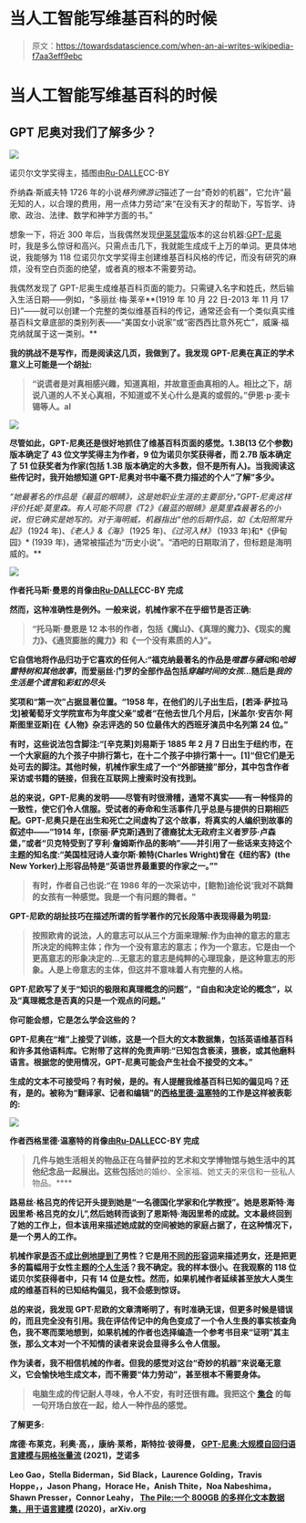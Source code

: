 # 当人工智能写维基百科的时候

> 原文：<https://towardsdatascience.com/when-an-ai-writes-wikipedia-f7aa3eff9ebc>

# 当人工智能写维基百科的时候

## GPT 尼奥对我们了解多少？

![](img/f609c2f99bbfabb83d0d04ec89fbae10.png)

诺贝尔文学奖得主，插图由[Ru-DALLE](https://rudalle.ru/en/)CC-BY

乔纳森·斯威夫特 1726 年的小说*格列佛游记*描述了一台“奇妙的机器”，它允许“最无知的人，以合理的费用，用一点体力劳动”来“在没有天才的帮助下，写哲学、诗歌、政治、法律、数学和神学方面的书。”

想象一下，将近 300 年后，当我偶然发现[伊莱瑟雷](https://eleuther.ai)版本的这台机器:[GPT-尼奥](https://github.com/EleutherAI/gpt-neo)时，我是多么惊讶和高兴。只需点击几下，我就能生成成千上万的单词。更具体地说，我能够为 118 位诺贝尔文学奖得主创建维基百科风格的传记，而没有研究的麻烦，没有空白页面的绝望，或者真的根本不需要劳动。

我偶然发现了 GPT-尼奥生成维基百科页面的能力。只需键入名字和姓氏，然后输入生活日期——例如，“多丽丝·梅·莱辛**(1919 年 10 月 22 日-2013 年 11 月 17 日)”——就可以创建一个完整的类似维基百科的传记，通常还会有一个类似真实维基百科文章底部的类别列表——“美国女小说家”或“密西西比意外死亡”，威廉·福克纳就属于这一类别。**

**我的挑战不是写作，而是阅读这几页，我做到了。我发现 GPT-尼奥在真正的学术意义上可能是一个胡扯:**

> **“说谎者是对真相感兴趣，知道真相，并故意歪曲真相的人。相比之下，胡说八道的人不关心真相，不知道或不关心什么是真的或假的。”伊恩·p·麦卡锡等人。al**

**![](img/1e6c56514a5b116e68359f23791cc302.png)**

**尽管如此，GPT-尼奥还是很好地抓住了维基百科页面的感觉。1.3B(13 亿个参数)版本确定了 43 位文学奖得主为作者，9 位为诺贝尔奖获得者，而 2.7B 版本确定了 51 位获奖者为作家(包括 1.3B 版本确定的大多数，但不是所有人)。当我阅读这些传记时，我开始想知道 GPT-尼奥对书中毫不费力描述的个人“了解”多少。**

**“她最著名的作品是《最蓝的眼睛》，这是她职业生涯的主要部分，”GPT-尼奥这样评价托妮·莫里森。有人可能不同意《T2》《最蓝的眼睛》是莫里森最著名的小说，但它确实是她写的。对于海明威，机器指出“他的后期作品，如*《太阳照常升起》* (1924 年)、*《老人》&《海》* (1925 年)、*《过河入林》* (1933 年)和*《伊甸园》* (1939 年)，通常被描述为“历史小说”。“酒吧的日期取消了，但标题是海明威的。**

**![](img/a2995f5ff3438f160872b6889e30ddb9.png)**

**作者托马斯·曼恩的肖像由[Ru-DALLE](https://rudalle.ru/en/)CC-BY 完成**

**然而，这种准确性是例外。一般来说，机械作家不在乎细节是否正确:**

> **“托马斯·曼恩是 12 本书的作者，包括《魔山》、《真理的魔力》、《现实的魔力》、《通货膨胀的魔力》和《一个没有素质的人》”。**

**它自信地将作品归功于它喜欢的任何人:“福克纳最著名的作品是*喧嚣与骚动*和*哈姆雷特树和其他故事*，而爱丽丝·门罗的全部作品包括*穿越时间的女孩*…随后是*我的生活是个谎言*和*彩虹的尽头***

**奖项和“第一次”占据显著位置。“1958 年，在他们的儿子出生后，[若泽·萨拉马戈]被葡萄牙文学院宣布为年度父亲”或者“在他去世几个月后，[米盖尔·安吉尔·阿斯图里亚斯]在《人物》杂志评选的 50 位最伟大的西班牙演员中名列第 24 位。”**

**有时，这些说法包含脚注:“[辛克莱]刘易斯于 1885 年 2 月 7 日出生于纽约市，在一个大家庭的九个孩子中排行第七，在十二个孩子中排行第十一。[1]“但它们是无处可去的脚注。其他时候，机械作家生成了一个“外部链接”部分，其中包含作者采访或书籍的链接，但我在互联网上搜索时没有找到。**

**总的来说，GPT-尼奥的发明——尽管有时很滑稽，通常不真实——有一种怪异的一致性，使它们令人信服。受试者的寿命和生活事件几乎总是与提供的日期相匹配。GPT-尼奥只是在出生和死亡之间虚构了这个故事，将真实的人编织到故事的叙述中——“1914 年，[奈丽·萨克斯]遇到了德裔犹太无政府主义者罗莎·卢森堡，”或者“贝克特受到了亨利·詹姆斯作品的影响”——并引用了一些话来支持这个主题的知名度:“美国桂冠诗人查尔斯·赖特(Charles Wright)曾在《纽约客》(the New Yorker)上形容品特是“英语世界最重要的作家之一。”"**

> **有时，作者自己也说:“在 1986 年的一次采访中，[鲍勃]迪伦说‘我对不跳舞的女孩有一种感觉。我是一个有问题的舞者。"**

**GPT-尼欧的胡扯技巧在描述所谓的哲学著作的冗长段落中表现得最为明显:**

> **按照欧肯的说法，人的意志可以从三个方面来理解:作为由神的意志的意志所决定的纯粹主体；作为一个没有意志的意志；作为一个意志，它是由一个更高意志的形象决定的…无意志的意志是纯粹的心理现象，是这种意志的形象。人是上帝意志的主体，但这并不意味着人有完整的人格。**

**GPT·尼欧写了关于“知识的极限和真理概念的问题”，“自由和决定论的概念”，以及“真理概念是否真的只是一个观点的问题。”**

**你可能会想，它是怎么学会这些的？**

**GPT-尼奥在“堆”上接受了训练，这是一个巨大的文本数据集，包括英语维基百科和许多其他语料库。它附带了这样的免责声明:“已知包含亵渎，猥亵，或其他磨料语言。根据您的使用情况，GPT-尼奥可能会产生社会不接受的文本。”**

**生成的文本不可接受吗？有时候，是的。有人提醒我维基百科已知的偏见吗？还有，是的。被称为“翻译家、记者和编辑”的[西格里德·温塞特](https://en.wikipedia.org/wiki/Sigrid_Undset)的工作是这样被表彰的:**

**![](img/42068039db55548ccdfaa9be9e08d425.png)**

**作者西格里德·温塞特的肖像由[Ru-DALLE](https://rudalle.ru/en/)CC-BY 完成**

> **几件与她生活相关的物品正在乌普萨拉的艺术和文学博物馆与她生活中的其他纪念品一起展出。这些包括**她的婚纱、全家福、她丈夫的来信和一些私人物品。****

**路易丝·格吕克的传记开头提到她是“一名德国化学家和化学教授”。她是恩斯特·海因里希·格吕克的女儿”,然后她转而谈到了恩斯特·海因里希的成就。文本最终回到了她的工作上，但本该用来描述她成就的空间被她的家庭占据了，在这种情况下，是一个男人的工作。**

**机械作家[是否不成比例地提到了](https://www.washingtonpost.com/politics/2021/02/24/wikipedias-political-science-coverage-is-biased-i-tried-fix-it/)男性？它是用[不同的形容词](https://epjdatascience.springeropen.com/articles/10.1140/epjds/s13688-016-0066-4)来描述男女，还是把更多的篇幅用于女性主题的[个人生活](https://arxiv.org/abs/2106.01601)？我不确定。我的样本很小。在我观察的 118 位诺贝尔奖获得者中，只有 14 位是女性。然而，如果机械作者延续甚至放大人类生成的维基百科的已知结构偏见，我不会感到惊讶。**

**总的来说，我发现 GPT·尼欧的文章清晰明了，有时准确无误，但更多时候是错误的，而且完全没有引用。我在评估传记中的角色变成了一个令人生畏的事实核查角色，我不寒而栗地想到，如果机械的作者也选择编造一个参考书目来“证明”其主张，那么文本对一个不知情的读者来说会显得多么令人信服。**

**作为读者，我不相信机械的作者。但我的感觉对这台“奇妙的机器”来说毫无意义，它会愉快地生成文本，而不需要“体力劳动”，甚至根本不需要身体。**

> **电脑生成的传记耐人寻味，令人不安，有时还很有趣。我把这个 [**集合**](https://cdn.knightlab.com/libs/timeline3/latest/embed/index.html?source=1DP_Z3is7dyYFaEOMjMqe9PafSGR9RaaWnng_6AkEqQ4&font=Default&lang=en&initial_zoom=6&height=650) 的每一句开场白放在一起，给人一种作品的感觉。**

****了解更多:****

**席德·布莱克，利奥·高，，康纳·莱希，斯特拉·彼得曼，
[GPT-尼奥:大规模自回归语言建模与网格张量流](https://doi.org/10.5281/zenodo.5297715) (2021)，芝诺多**

**Leo Gao，Stella Biderman，Sid Black，Laurence Golding，Travis Hoppe，，Jason Phang，Horace He，Anish Thite，Noa Nabeshima，Shawn Presser，Connor Leahy， [The Pile:一个 800GB 的多样化文本数据集，用于语言建模](https://arxiv.org/abs/2101.00027) (2020)，arXiv.org**